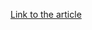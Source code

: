 [Link to the article](https://trendmicro.com/vinfo/us/security/news/ransomware-spotlight/ransomware-spotlight-conti)
